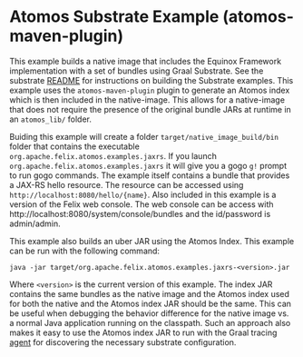 # Atomos Substrate Example (atomos-maven-plugin)

This example builds a native image that includes the Equinox Framework implementation with a set of bundles using Graal Substrate.  See the substrate [README](../SUBSTRATE.md) for instructions on building the Substrate examples. This example uses the `atomos-maven-plugin` plugin to generate an Atomos index which is then included in the native-image. This allows for a native-image that does not require the presence of the original bundle JARs at runtime in an `atomos_lib/` folder.

Buiding this example will create a folder `target/native_image_build/bin` folder that contains the executable `org.apache.felix.atomos.examples.jaxrs`. If you launch `org.apache.felix.atomos.examples.jaxrs` it will give you a gogo `g!` prompt to run gogo commands. The example itself contains a bundle that provides a JAX-RS hello resource. The resource can be accessed using `http://localhost:8080/hello/{name}`.  Also included in this example is a version of the Felix web console.  The web console can be access with http://localhost:8080/system/console/bundles and the id/password is admin/admin.

This example also builds an uber JAR using the Atomos Index.  This example can be run with the following command:

`java -jar target/org.apache.felix.atomos.examples.jaxrs-<version>.jar`

Where `<version>` is the current version of this example. The index JAR contains the same bundles as the native image and the Atomos index used for both the native and the Atomos index JAR should be the same.  This can be useful when debugging the behavior difference for the native image vs. a normal Java application running on the classpath.  Such an approach also makes it easy to use the Atomos index JAR to run with the Graal tracing [agent](https://medium.com/graalvm/introducing-the-tracing-agent-simplifying-graalvm-native-image-configuration-c3b56c486271) for discovering the necessary substrate configuration.